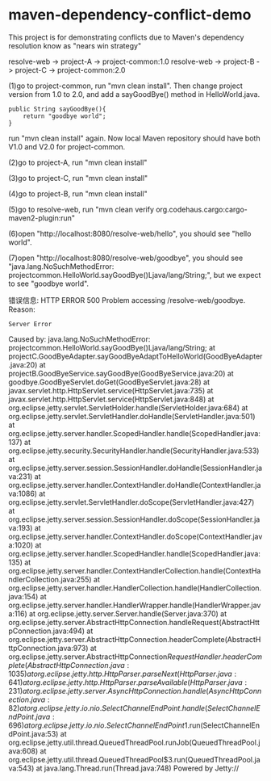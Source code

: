 maven-dependency-conflict-demo
==============================

This project is for demonstrating conflicts due to Maven's dependency resolution know as "nears win strategy"

resolve-web -> project-A -> project-common:1.0
resolve-web -> project-B -> project-C -> project-common:2.0

(1)go to project-common, run "mvn clean install". Then change project version from 1.0 to 2.0, and add a sayGoodBye() method in HelloWorld.java.

    public String sayGoodBye(){
        return "goodbye world";
    }

run "mvn clean install" again. Now local Maven repository should have both V1.0 and V2.0 for project-common.

(2)go to project-A, run "mvn clean install"

(3)go to project-C, run "mvn clean install"

(4)go to project-B, run "mvn clean install"

(5)go to resolve-web, run "mvn clean verify org.codehaus.cargo:cargo-maven2-plugin:run"

(6)open "http://localhost:8080/resolve-web/hello", you should see "hello world".

(7)open "http://localhost:8080/resolve-web/goodbye", you should see "java.lang.NoSuchMethodError: projectcommon.HelloWorld.sayGoodBye()Ljava/lang/String;", but we expect to see "goodbye world".


错误信息:
HTTP ERROR 500
Problem accessing /resolve-web/goodbye. Reason:

    Server Error
Caused by:
java.lang.NoSuchMethodError: projectcommon.HelloWorld.sayGoodBye()Ljava/lang/String;
	at projectC.GoodByeAdapter.sayGoodByeAdaptToHelloWorld(GoodByeAdapter.java:20)
	at projectB.GoodByeService.sayGoodBye(GoodByeService.java:20)
	at goodbye.GoodByeServlet.doGet(GoodByeServlet.java:28)
	at javax.servlet.http.HttpServlet.service(HttpServlet.java:735)
	at javax.servlet.http.HttpServlet.service(HttpServlet.java:848)
	at org.eclipse.jetty.servlet.ServletHolder.handle(ServletHolder.java:684)
	at org.eclipse.jetty.servlet.ServletHandler.doHandle(ServletHandler.java:501)
	at org.eclipse.jetty.server.handler.ScopedHandler.handle(ScopedHandler.java:137)
	at org.eclipse.jetty.security.SecurityHandler.handle(SecurityHandler.java:533)
	at org.eclipse.jetty.server.session.SessionHandler.doHandle(SessionHandler.java:231)
	at org.eclipse.jetty.server.handler.ContextHandler.doHandle(ContextHandler.java:1086)
	at org.eclipse.jetty.servlet.ServletHandler.doScope(ServletHandler.java:427)
	at org.eclipse.jetty.server.session.SessionHandler.doScope(SessionHandler.java:193)
	at org.eclipse.jetty.server.handler.ContextHandler.doScope(ContextHandler.java:1020)
	at org.eclipse.jetty.server.handler.ScopedHandler.handle(ScopedHandler.java:135)
	at org.eclipse.jetty.server.handler.ContextHandlerCollection.handle(ContextHandlerCollection.java:255)
	at org.eclipse.jetty.server.handler.HandlerCollection.handle(HandlerCollection.java:154)
	at org.eclipse.jetty.server.handler.HandlerWrapper.handle(HandlerWrapper.java:116)
	at org.eclipse.jetty.server.Server.handle(Server.java:370)
	at org.eclipse.jetty.server.AbstractHttpConnection.handleRequest(AbstractHttpConnection.java:494)
	at org.eclipse.jetty.server.AbstractHttpConnection.headerComplete(AbstractHttpConnection.java:973)
	at org.eclipse.jetty.server.AbstractHttpConnection$RequestHandler.headerComplete(AbstractHttpConnection.java:1035)
	at org.eclipse.jetty.http.HttpParser.parseNext(HttpParser.java:641)
	at org.eclipse.jetty.http.HttpParser.parseAvailable(HttpParser.java:231)
	at org.eclipse.jetty.server.AsyncHttpConnection.handle(AsyncHttpConnection.java:82)
	at org.eclipse.jetty.io.nio.SelectChannelEndPoint.handle(SelectChannelEndPoint.java:696)
	at org.eclipse.jetty.io.nio.SelectChannelEndPoint$1.run(SelectChannelEndPoint.java:53)
	at org.eclipse.jetty.util.thread.QueuedThreadPool.runJob(QueuedThreadPool.java:608)
	at org.eclipse.jetty.util.thread.QueuedThreadPool$3.run(QueuedThreadPool.java:543)
	at java.lang.Thread.run(Thread.java:748)
Powered by Jetty://
